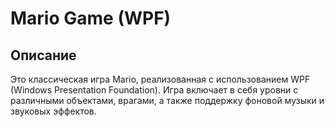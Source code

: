# Mario Game (WPF)

## Описание

Это классическая игра Mario, реализованная с использованием WPF (Windows Presentation Foundation). Игра включает в себя уровни с различными объектами, врагами, а также поддержку фоновой музыки и звуковых эффектов.
